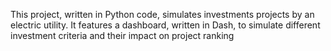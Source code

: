 This project, written in Python code, simulates investments projects by an electric utility.
It features a dashboard, written in Dash, to simulate different investment criteria and their impact on project ranking
